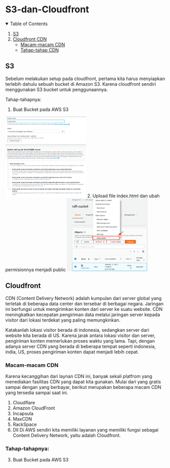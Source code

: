 # S3-dan-Cloudfront
<!-- TABLE OF CONTENTS -->
<details open="open">
  <summary>Table of Contents</summary>
  <ol>
    <li><a href="#S3">S3</a></li>
    <li><a href="#Cloudfront">Cloudfront CDN</a>
    <ul>
        <li><a href="#Macam-macam CDN">Macam-macam CDN</a></li>
        <li><a href="#Tahap-tahapnya:">Tahap-tahap CDN</a></li>
    </ul>
    </li>
    
  </ol>
</details>


<!-- S3 -->
## S3
Sebelum melakukan setup pada cloudfront, pertama kita harus menyiapkan terlebih dahulu sebuah bucket di Amazon S3. Karena cloudfront sendiri menggunakan S3 bucket untuk penggunaannya.

Tahap-tahapnya:
1. Buat Bucket pada AWS S3

<img src="Image/a.png" width="50%" height="50%">
2. Upload file index.html dan ubah permisionnya menjadi public

<img src="Image/b.png" width="50%" height="50%">

<!-- Cloudfront -->
## Cloudfront
CDN (Content Delivery Network) adalah kumpulan dari server global yang terletak di beberapa data center dan tersebar di berbagai negara. Jaringan ini berfungsi untuk mengirimkan konten dari server ke suatu website. CDN meningkatkan kecepatan pengiriman data melalui jaringan server kepada visitor dari lokasi terdekat yang paling memungkinkan.

Katakanlah lokasi visitor berada di indonesia, sedangkan server dari website kita berada di US. Karena jarak antara lokasi visitor dan server, pengiriman konten memerlukan proses waktu yang lama. Tapi, dengan adanya server CDN yang berada di beberapa tempat seperti indonesia, india, US, proses pengiriman konten dapat menjadi lebih cepat.

### Macam-macam CDN
Karena kecanggihan dari laynan CDN ini, banyak sekali platfrom yang menediakan fasilitas
CDN yang dapat kita gunakan. Mulai dari yang gratis sampai dengan yang berbayar, berikut
merupakan beberapa macam CDN yang tersedia sampai saat ini.
1. Cloudflare
2. Amazon CloudFront
3. Incapsula
4. MaxCDN
5. RackSpace
6. Dll
Di AWS sendiri kita memiliki layanan yang memiliki fungsi sebagai Content Delivery
Network, yaitu adalah Cloudfront.
### Tahap-tahapnya:
3. Buat Bucket pada AWS S3

